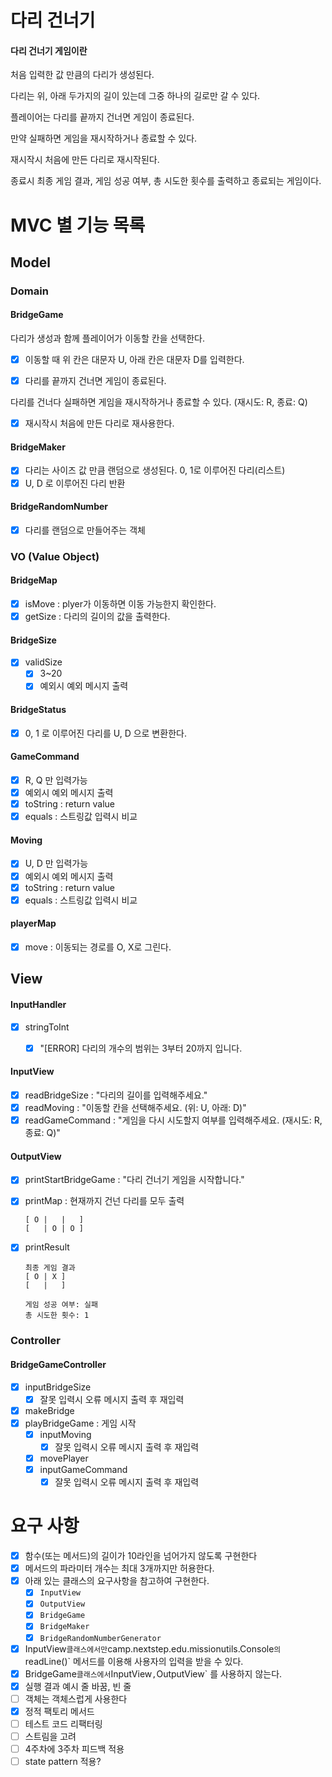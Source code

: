 # 다리 건너기

#### 다리 건너기 게임이란

처음 입력한 값 만큼의 다리가 생성된다.

다리는 위, 아래 두가지의 길이 있는데 그중 하나의 길로만 갈 수 있다.

플레이어는 다리를 끝까지 건너면 게임이 종료된다.

만약 실패하면 게임을 재시작하거나 종료할 수 있다.

재시작시 처음에 만든 다리로 재시작된다.

종료시 최종 게임 결과, 게임 성공 여부, 총 시도한 횟수를 출력하고 종료되는 게임이다.

# 

# MVC 별 기능 목록

## Model

### Domain

#### BridgeGame

다리가 생성과 함께 플레이어가 이동할 칸을 선택한다.

- [x] 이동할 때 위 칸은 대문자 U, 아래 칸은 대문자 D를 입력한다.

- [x] 다리를 끝까지 건너면 게임이 종료된다.

다리를 건너다 실패하면 게임을 재시작하거나 종료할 수 있다. (재시도: R, 종료: Q)

- [x] 재시작시 처음에 만든 다리로 재사용한다.

#### BridgeMaker

- [x] 다리는 사이즈 값 만큼 랜덤으로 생성된다. 0, 1로 이루어진 다리(리스트)
- [x] U, D 로 이루어진 다리 반환

#### BridgeRandomNumber

- [x] 다리를 랜덤으로 만들어주는 객체

### VO (Value Object)

#### BridgeMap

- [x] isMove : plyer가 이동하면 이동 가능한지 확인한다.
- [x] getSize : 다리의 길이의 값을 출력한다.

#### BridgeSize

- [x] validSize
  - [X] 3~20
  - [X] 예외시 예외 메시지 출력

#### BridgeStatus

- [X] 0, 1 로 이루어진 다리를 U, D 으로 변환한다.

#### GameCommand

- [X] R, Q 만 입력가능
- [X] 예외시 예외 메시지 출력
- [X] toString : return value
- [X] equals : 스트링값 입력시 비교

#### Moving

- [X] U, D 만 입력가능
- [X] 예외시 예외 메시지 출력
- [X] toString : return value
- [X] equals : 스트링값 입력시 비교

#### playerMap

- [X] move : 이동되는 경로를 O, X로 그린다.



## View

#### InputHandler

 - [x] stringToInt
	- [x] "[ERROR] 다리의 개수의 범위는 3부터 20까지 입니다.


#### InputView

 - [x] readBridgeSize : "다리의 길이를 입력해주세요."
 - [x] readMoving : "이동할 칸을 선택해주세요. (위: U, 아래: D)"
 - [x] readGameCommand : "게임을 다시 시도할지 여부를 입력해주세요. (재시도: R, 종료: Q)"

#### OutputView

 - [x] printStartBridgeGame : "다리 건너기 게임을 시작합니다."

 - [x] printMap : 현재까지 건넌 다리를 모두 출력

	```
	[ O |   |   ]
	[   | O | O ]
	```

 - [x] printResult

	```
	최종 게임 결과
	[ O | X ]
	[   |   ]
	
	게임 성공 여부: 실패
	총 시도한 횟수: 1
	```

	

### Controller

#### BridgeGameController

- [x] inputBridgeSize
  - [x] 잘못 입력시 오류 메시지 출력 후 재입력
- [x] makeBridge
- [x] playBridgeGame  : 게임 시작
  - [x] inputMoving
    - [x] 잘못 입력시 오류 메시지 출력 후 재입력
  - [x] movePlayer
  - [x] inputGameCommand
  	- [x] 잘못 입력시 오류 메시지 출력 후 재입력

# 

# 요구 사항

- [x]  함수(또는 메서드)의 길이가 10라인을 넘어가지 않도록 구현한다
- [x]  메서드의 파라미터 개수는 최대 3개까지만 허용한다.
- [x] 아래 있는 클래스의 요구사항을 참고하여 구현한다.
	- [x]  `InputView`
	- [x]  `OutputView`
	- [x]  `BridgeGame`
	- [x]  `BridgeMaker`
	- [x]  `BridgeRandomNumberGenerator` 
- [x] InputView`클래스에서만`camp.nextstep.edu.missionutils.Console`의`readLine()` 메서드를 이용해 사용자의 입력을 받을 수 있다.
- [x] BridgeGame`클래스에서`InputView`,`OutputView` 를 사용하지 않는다.
- [x] 실행 결과 예시 줄 바꿈, 빈 줄
- [ ] 객체는 객체스럽게 사용한다
- [x] 정적 팩토리 메서드
- [ ] 테스트 코드 리팩터링
- [ ] 스트림을 고려
- [ ] 4주차에 3주차 피드백 적용
- [ ] state pattern 적용?
